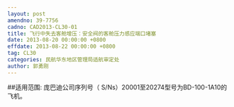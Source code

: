```yaml
---
layout: post
amendno: 39-7756
cadno: CAD2013-CL30-01
title: 飞行中失去客舱增压：安全阀的客舱压力感应端口堵塞
date: 2013-08-20 00:00:00 +0800
effdate: 2013-08-22 00:00:00 +0800
tag: CL30
categories: 民航华东地区管理局适航审定处
author: 郭勇刚
---
```


##适用范围:
庞巴迪公司序列号（ S/Ns）20001至20274型号为BD-100-1A10的飞机。

